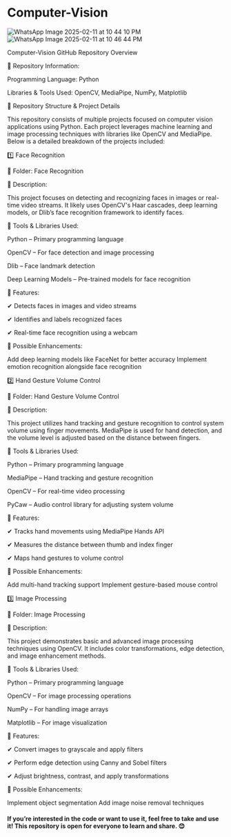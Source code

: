 # Computer-Vision


![WhatsApp Image 2025-02-11 at 10 44 10 PM](https://github.com/user-attachments/assets/a41ace47-be61-4fef-a2cc-2010a451d988) ![WhatsApp Image 2025-02-11 at 10 46 44 PM](https://github.com/user-attachments/assets/86fddcf5-a0ac-4f28-850a-abf7d3ce1817)

Computer-Vision GitHub Repository Overview

📌 Repository Information:

Programming Language: Python

Libraries & Tools Used: OpenCV, MediaPipe, NumPy, Matplotlib


📂 Repository Structure & Project Details

This repository consists of multiple projects focused on computer vision applications using Python. Each project leverages machine learning and image processing techniques with libraries like OpenCV and MediaPipe. Below is a detailed breakdown of the projects included:

1️⃣ Face Recognition

📂 Folder: Face Recognition

📌 Description:

This project focuses on detecting and recognizing faces in images or real-time video streams. It likely uses OpenCV's Haar cascades, deep learning models, or Dlib’s face recognition framework to identify faces.

📌 Tools & Libraries Used:

Python – Primary programming language

OpenCV – For face detection and image processing

Dlib – Face landmark detection

Deep Learning Models – Pre-trained models for face recognition

📌 Features:

✔ Detects faces in images and video streams

✔ Identifies and labels recognized faces

✔ Real-time face recognition using a webcam


📌 Possible Enhancements:

Add deep learning models like FaceNet for better accuracy
Implement emotion recognition alongside face recognition

2️⃣ Hand Gesture Volume Control

📂 Folder: Hand Gesture Volume Control

📌 Description:

This project utilizes hand tracking and gesture recognition to control system volume using finger movements. MediaPipe is used for hand detection, and the volume level is adjusted based on the distance between fingers.

📌 Tools & Libraries Used:

Python – Primary programming language

MediaPipe – Hand tracking and gesture recognition

OpenCV – For real-time video processing

PyCaw – Audio control library for adjusting system volume

📌 Features:

✔ Tracks hand movements using MediaPipe Hands API

✔ Measures the distance between thumb and index finger

✔ Maps hand gestures to volume control

📌 Possible Enhancements:

Add multi-hand tracking support
Implement gesture-based mouse control

3️⃣ Image Processing

📂 Folder: Image Processing

📌 Description:

This project demonstrates basic and advanced image processing techniques using OpenCV. It includes color transformations, edge detection, and image enhancement methods.

📌 Tools & Libraries Used:

Python – Primary programming language

OpenCV – For image processing operations

NumPy – For handling image arrays

Matplotlib – For image visualization

📌 Features:

✔ Convert images to grayscale and apply filters

✔ Perform edge detection using Canny and Sobel filters

✔ Adjust brightness, contrast, and apply transformations


📌 Possible Enhancements:

Implement object segmentation
Add image noise removal techniques



#### If you’re interested in the code or want to use it, feel free to take and use it! This repository is open for everyone to learn and share. 😊

